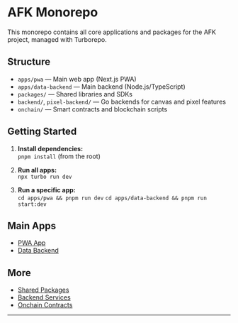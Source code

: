 # AFK Monorepo

This monorepo contains all core applications and packages for the AFK project, managed with Turborepo.

## Structure

- `apps/pwa` — Main web app (Next.js PWA)
- `apps/data-backend` — Main backend (Node.js/TypeScript)
- `packages/` — Shared libraries and SDKs
- `backend/`, `pixel-backend/` — Go backends for canvas and pixel features
- `onchain/` — Smart contracts and blockchain scripts

## Getting Started

1. **Install dependencies:**  
   `pnpm install` (from the root)

2. **Run all apps:**  
   `npx turbo run dev`

3. **Run a specific app:**  
   `cd apps/pwa && pnpm run dev`
   `cd apps/data-backend && pnpm run start:dev`

## Main Apps

- [PWA App](./apps/pwa/README.md)
- [Data Backend](./apps/data-backend/README.md)

## More

- [Shared Packages](./packages/)
- [Backend Services](./backend/)
- [Onchain Contracts](./onchain/)

---